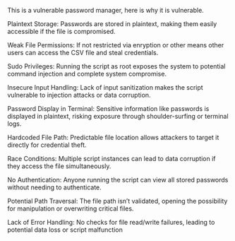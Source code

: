 This is a vulnerable password manager, here is why it is vulnerable.

Plaintext Storage: 
Passwords are stored in plaintext, making them easily accessible if the file is compromised.

Weak File Permissions: If not restricted via enryption or other means other users can access the CSV file and steal credentials.

Sudo Privileges: Running the script as root exposes the system to potential command injection and complete system compromise.

Insecure Input Handling: Lack of input sanitization makes the script vulnerable to injection attacks or data corruption. 

Password Display in Terminal: Sensitive information like passwords is displayed in plaintext, risking exposure through shoulder-surfing or terminal logs.

Hardcoded File Path: Predictable file location allows attackers to target it directly for credential theft.

Race Conditions: Multiple script instances can lead to data corruption if they access the file simultaneously.

No Authentication: Anyone running the script can view all stored passwords without needing to authenticate.

Potential Path Traversal: The file path isn’t validated, opening the possibility for manipulation or overwriting critical files.

Lack of Error Handling: No checks for file read/write failures, leading to potential data loss or script malfunction
